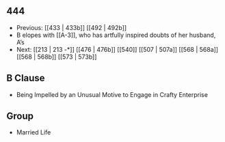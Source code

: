 ## 444
- Previous: [[433 | 433b]] [[492 | 492b]] 
- B elopes with [[A-3]], who has artfully inspired doubts of her husband, A’s
- Next: [[213 | 213 -*]] [[476 | 476b]] [[540]] [[507 | 507a]] [[568 | 568a]] [[568 | 568b]] [[573 | 573b]] 

## B Clause
- Being Impelled by an Unusual Motive to Engage in Crafty Enterprise

## Group
- Married Life

